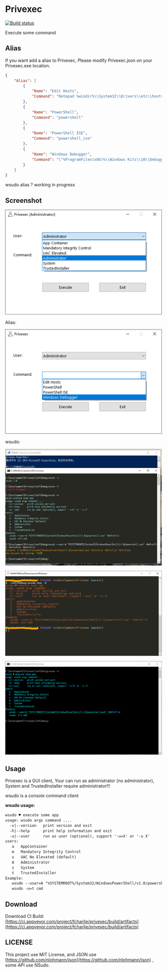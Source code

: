 # Privexec

[![Build status](https://ci.appveyor.com/api/projects/status/2cbd4pceqbldlixx/branch/master?svg=true)](https://ci.appveyor.com/project/fcharlie/privexec/branch/master)

Execute some command

## Alias

If you want add a alias to Privexec, Please modify Privexec.json on your Privexec.exe location.

```json
{
    "Alias": [
        {
            "Name": "Edit Hosts",
            "Command": "Notepad %windir%\\System32\\Drivers\\etc\\hosts"
        },
        {
            "Name": "PowerShell",
            "Command": "powershell"
        },
        {
            "Name": "PowerShell ISE",
            "Command": "powershell_ise"
        },
        {
            "Name": "Windows Debugger",
            "Command": "\"%ProgramFiles(x86)%\\Windows Kits\\10\\Debuggers\\x64\\windbg.exe\""
        }
    ]
}
```

wsudo alias ? working in progress


## Screenshot

![ui](images/admin.png)


Alias:

![alias](images/alias.png)

wsudo:

![wsudo](images/wsudo.png)

![wsudo2](images/wsudo2.png)

![wsudo3](images/wsudo3.png)

## Usage

Privexec is a GUI client, Your can run as administrator (no administrator), System and TrustedInstaller require administrator!!!

wsudo is a console command client

**wsudo usage:**

```txt
wsudo ♥ execute some app
usage: wsudo args command ....
  -v|--version   print version and exit
  -h|--help      print help information and exit
  -u|--user      run as user (optional), support '-u=X' or '-u X'
users:
   a   AppContainer
   m   Mandatory Integrity Control
   u   UAC No Elevated (default)
   A   Administrator
   s   System
   t   TrustedInstaller
Example:
   wsudo --user=A "%SYSTEMROOT%/System32/WindowsPowerShell/v1.0/powershell.exe" -NoProfile
   wsudo -u=t cmd
```

## Download

Download CI Build:
[https://ci.appveyor.com/project/fcharlie/privexec/build/artifacts](https://ci.appveyor.com/project/fcharlie/privexec/build/artifacts)

## LICENSE

This project use MIT License, and JSON use [https://github.com/nlohmann/json](https://github.com/nlohmann/json) , some API use NSudo.
